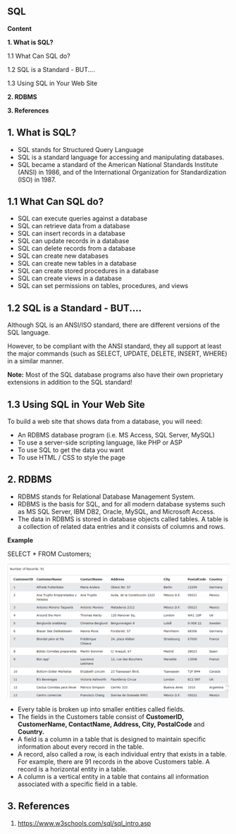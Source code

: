 ## SQL

**Content**

**1. What is SQL?**

1.1 What Can SQL do?

1.2 SQL is a Standard - BUT....

1.3 Using SQL in Your Web Site

**2. RDBMS**

**3. References**

## 1. What is SQL?

-   SQL stands for Structured Query Language
-   SQL is a standard language for accessing and manipulating databases.
-   SQL became a standard of the American National Standards Institute (ANSI) in 1986, and of the International Organization for Standardization (ISO) in 1987.

## 1.1 What Can SQL do?

-   SQL can execute queries against a database
-   SQL can retrieve data from a database
-   SQL can insert records in a database
-   SQL can update records in a database
-   SQL can delete records from a database
-   SQL can create new databases
-   SQL can create new tables in a database
-   SQL can create stored procedures in a database
-   SQL can create views in a database
-   SQL can set permissions on tables, procedures, and views

## 1.2 SQL is a Standard - BUT....

Although SQL is an ANSI/ISO standard, there are different versions of the SQL language.

However, to be compliant with the ANSI standard, they all support at least the major commands (such as SELECT, UPDATE, DELETE, INSERT, WHERE) in a similar manner.

**Note:** Most of the SQL database programs also have their own proprietary extensions in addition to the SQL standard!

## 1.3 Using SQL in Your Web Site

To build a web site that shows data from a database, you will need:

-   An RDBMS database program (i.e. MS Access, SQL Server, MySQL)
-   To use a server-side scripting language, like PHP or ASP
-   To use SQL to get the data you want
-   To use HTML / CSS to style the page

## 2. RDBMS

-   RDBMS stands for Relational Database Management System.
-   RDBMS is the basis for SQL, and for all modern database systems such as MS SQL Server, IBM DB2, Oracle, MySQL, and Microsoft Access.
-   The data in RDBMS is stored in database objects called tables. A table is a collection of related data entries and it consists of columns and rows.

**Example**

SELECT \* FROM Customers;

![](media/ad5756a68c450585eedfd1322f155e20.png)

-   Every table is broken up into smaller entities called fields.
-   The fields in the Customers table consist of **CustomerID, CustomerName, ContactName, Address, City, PostalCode** and **Country.**
-   A field is a column in a table that is designed to maintain specific information about every record in the table.
-   A record, also called a row, is each individual entry that exists in a table. For example, there are 91 records in the above Customers table. A record is a horizontal entity in a table.
-   A column is a vertical entity in a table that contains all information associated with a specific field in a table.

## 3. References

1.  https://www.w3schools.com/sql/sql_intro.asp
